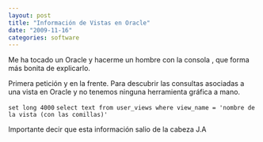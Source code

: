 ```yaml
---
layout: post
title: "Información de Vistas en Oracle"
date: "2009-11-16"
categories: software
---
```


Me ha tocado un Oracle y hacerme un hombre con la consola , que forma más bonita de explicarlo.

Primera petición y en la frente. Para descubrir las consultas asociadas a una vista en Oracle y no tenemos ninguna herramienta gráfica a mano.

`set long 4000` `select text from user_views where view_name = 'nombre de la vista (con las comillas)'`

Importante decir que esta información salio de la cabeza J.A
